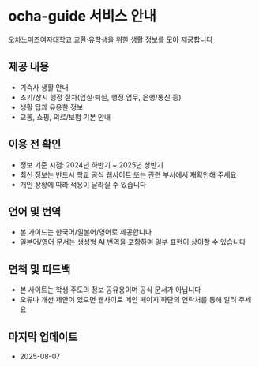 # ocha-guide 서비스 안내

오차노미즈여자대학교 교환·유학생을 위한 생활 정보를 모아 제공합니다

## 제공 내용

- 기숙사 생활 안내
- 초기/상시 행정 절차(입실·퇴실, 행정 업무, 은행/통신 등)
- 생활 팁과 유용한 정보
- 교통, 쇼핑, 의료/보험 기본 안내

## 이용 전 확인

- 정보 기준 시점: 2024년 하반기 ~ 2025년 상반기
- 최신 정보는 반드시 학교 공식 웹사이트 또는 관련 부서에서 재확인해 주세요
- 개인 상황에 따라 적용이 달라질 수 있습니다

## 언어 및 번역

- 본 가이드는 한국어/일본어/영어로 제공합니다
- 일본어/영어 문서는 생성형 AI 번역을 포함하며 일부 표현이 상이할 수 있습니다

## 면책 및 피드백

- 본 사이트는 학생 주도의 정보 공유용이며 공식 문서가 아닙니다
- 오류나 개선 제안이 있으면 웹사이트 메인 페이지 하단의 연락처를 통해 알려 주세요

## 마지막 업데이트

- 2025-08-07
